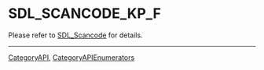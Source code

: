 # SDL_SCANCODE_KP_F

Please refer to [SDL_Scancode](SDL_Scancode) for details.

----
[CategoryAPI](CategoryAPI), [CategoryAPIEnumerators](CategoryAPIEnumerators)


